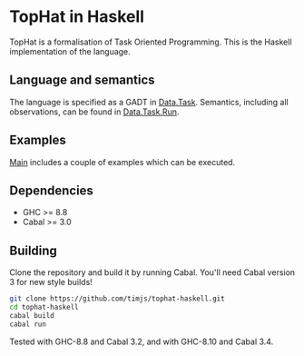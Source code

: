 # TopHat in Haskell

TopHat is a formalisation of Task Oriented Programming.
This is the Haskell implementation of the language.


## Language and semantics

The language is specified as a GADT in [Data.Task](https://github.com/timjs/tophat-haskell/blob/master/src/Data/Task.hs).
Semantics, including all observations, can be found in [Data.Task.Run](https://github.com/timjs/tophat-haskell/blob/master/src/Data/Task/Run.hs).


## Examples

[Main](https://github.com/timjs/tophat-haskell/blob/master/src/Main.hs) includes a couple of examples which can be executed.

## Dependencies

* GHC >= 8.8
* Cabal >= 3.0

## Building

Clone the repository and build it by running Cabal.
You'll need Cabal version 3 for new style builds!

```sh
git clone https://github.com/timjs/tophat-haskell.git
cd tophat-haskell
cabal build
cabal run
```

Tested with GHC-8.8 and Cabal 3.2,
and with GHC-8.10 and Cabal 3.4.
